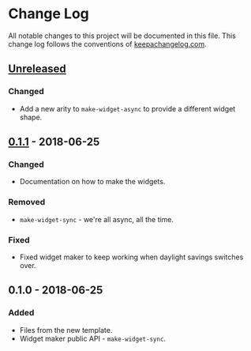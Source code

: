 # Change Log
All notable changes to this project will be documented in this file. This change log follows the conventions of [keepachangelog.com](http://keepachangelog.com/).

## [Unreleased]
### Changed
- Add a new arity to `make-widget-async` to provide a different widget shape.

## [0.1.1] - 2018-06-25
### Changed
- Documentation on how to make the widgets.

### Removed
- `make-widget-sync` - we're all async, all the time.

### Fixed
- Fixed widget maker to keep working when daylight savings switches over.

## 0.1.0 - 2018-06-25
### Added
- Files from the new template.
- Widget maker public API - `make-widget-sync`.

[Unreleased]: https://github.com/your-name/postman-to-md/compare/0.1.1...HEAD
[0.1.1]: https://github.com/your-name/postman-to-md/compare/0.1.0...0.1.1
